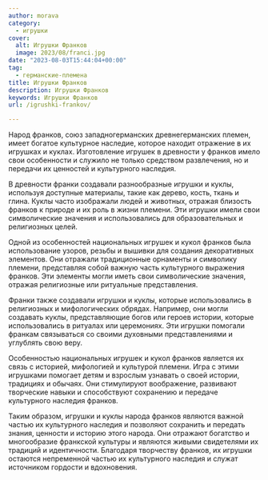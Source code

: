 ```yaml
---
author: morava
category:
  - игрушки
cover:
  alt: Игрушки Франков
  image: 2023/08/franci.jpg
date: "2023-08-03T15:44:04+00:00"
tag:
  - германские-племена
title: Игрушки Франков
description: Игрушки Франков
keywords: Игрушки Франков
url: /igrushki-frankov/

---
```

Народ франков, союз западногерманских древнегерманских племен, имеет богатое культурное наследие, которое находит отражение в их игрушках и куклах. Изготовление игрушек в древности у франков имело свои особенности и служило не только средством развлечения, но и передачи их ценностей и культурного наследия.

В древности франки создавали разнообразные игрушки и куклы, используя доступные материалы, такие как дерево, кость, ткань и глина. Куклы часто изображали людей и животных, отражая близость франков к природе и их роль в жизни племени. Эти игрушки имели свои символические значения и использовались для образовательных и религиозных целей.

Одной из особенностей национальных игрушек и кукол франков была использование узоров, резьбы и вышивки для создания декоративных элементов. Они отражали традиционные орнаменты и символику племени, представляя собой важную часть культурного выражения франков. Эти элементы могли иметь свои символические значения, отражая религиозные или ритуальные представления.

Франки также создавали игрушки и куклы, которые использовались в религиозных и мифологических обрядах. Например, они могли создавать куклы, представляющие богов или героев истории, которые использовались в ритуалах или церемониях. Эти игрушки помогали франкам связываться со своими духовными представлениями и углублять свою веру.

Особенностью национальных игрушек и кукол франков является их связь с историей, мифологией и культурой племени. Игра с этими игрушками помогает детям и взрослым узнавать о своей истории, традициях и обычаях. Они стимулируют воображение, развивают творческие навыки и способствуют сохранению и передаче культурного наследия франков.

Таким образом, игрушки и куклы народа франков являются важной частью их культурного наследия и позволяют сохранить и передать знания, ценности и историю этого народа. Они отражают богатство и многообразие франкской культуры и являются живыми свидетелями их традиций и идентичности. Благодаря творчеству франков, их игрушки остаются непременной частью их культурного наследия и служат источником гордости и вдохновения.
